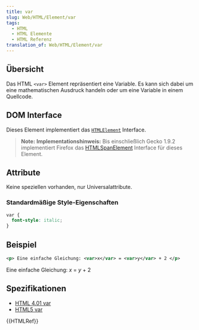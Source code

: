 ```yaml
---
title: var
slug: Web/HTML/Element/var
tags:
  - HTML
  - HTML Elemente
  - HTML Referenz
translation_of: Web/HTML/Element/var
---
```

## Übersicht

Das HTML `<var>` Element repräsentiert eine Variable. Es kann sich dabei um eine mathematischen Ausdruck handeln oder um eine Variable in einem Quellcode.

## DOM Interface

Dieses Element implementiert das [`HTMLElement`](/de/DOM/element "de/DOM/element") Interface.

> **Note:** **Implementationshinweis:** Bis einschließlich Gecko 1.9.2 implementiert Firefox das [HTMLSpanElement](/de/DOM/span "de/DOM/span") Interface für dieses Element.

## Attribute

Keine speziellen vorhanden, nur Universalattribute.

### Standardmäßige Style-Eigenschaften

```css
var {
  font-style: italic;
}
```

## Beispiel

```xml
<p> Eine einfache Gleichung: <var>x</var> = <var>y</var> + 2 </p>
```

Eine einfache Gleichung: _x_ = _y_ + 2

## Spezifikationen

- [HTML 4.01 var](http://www.w3.org/TR/html401/struct/text.html#edef-VAR)
- [HTML5 var](http://dev.w3.org/html5/markup/var.html)

{{HTMLRef}}
